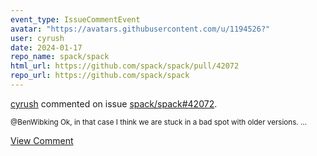 ```yaml
---
event_type: IssueCommentEvent
avatar: "https://avatars.githubusercontent.com/u/1194526?"
user: cyrush
date: 2024-01-17
repo_name: spack/spack
html_url: https://github.com/spack/spack/pull/42072
repo_url: https://github.com/spack/spack
---
```


<a href='https://github.com/cyrush' target='_blank'>cyrush</a> commented on issue <a href='https://github.com/spack/spack/pull/42072' target='_blank'>spack/spack#42072</a>.

<small>@BenWibking Ok, in that case I think we are stuck in a bad spot with older versions. ...</small>

<a href='https://github.com/spack/spack/pull/42072' target='_blank'>View Comment</a>